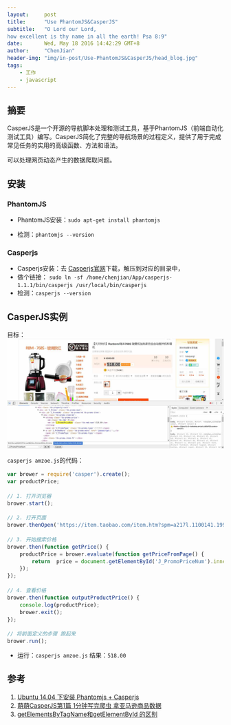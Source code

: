 ```yaml
---
layout:     post
title:      "Use PhantomJS&CasperJS"
subtitle:   "O Lord our Lord,
how excellent is thy name in all the earth! Psa 8:9"
date:       Wed, May 18 2016 14:42:29 GMT+8
author:     "ChenJian"
header-img: "img/in-post/Use-PhantomJS&CasperJS/head_blog.jpg"
tags:
    - 工作
    - javascript
---
```


## 摘要

CasperJS是一个开源的导航脚本处理和测试工具，基于PhantomJS（前端自动化测试工具）编写。CasperJS简化了完整的导航场景的过程定义，提供了用于完成常见任务的实用的高级函数、方法和语法。

可以处理网页动态产生的数据爬取问题。

## 安装

### PhantomJS

- PhantomJS安装：`sudo apt-get install phantomjs`

- 检测：`phantomjs --version`

### Casperjs

- Casperjs安装：去 [Casperjs官网](http://casperjs.org/)下载，解压到对应的目录中，
- 做个链接：
`sudo ln -sf /home/chenjian/App/casperjs-1.1.1/bin/casperjs /usr/local/bin/casperjs`
- 检测：`casperjs --version`


## CasperJS实例

目标：![淘宝一物品](/img/in-post/Use-PhantomJS-CasperJS/1482053889447_2.jpg)

`casperjs amzoe.js`的代码：

```javascript
var brower = require('casper').create();
var productPrice;

// 1. 打开浏览器
brower.start();

// 2. 打开页面
brower.thenOpen('https://item.taobao.com/item.htm?spm=a217l.1100141.1998016669-3.3.jUiKPK&id=529573036758');

// 3. 开始搜索价格
brower.then(function getPrice() {
	productPrice = brower.evaluate(function getPriceFromPage() {
		return	price = document.getElementById('J_PromoPriceNum').innerText.trim();
	});
});

// 4. 查看价格
brower.then(function outputProductPrice() {
	console.log(productPrice);
	brower.exit();
});

// 将前面定义的步骤 跑起来
brower.run();
```

- 运行：`casperjs amzoe.js`
	结果：`518.00`

## 参考

1. [Ubuntu 14.04 下安装 Phantomjs + Casperjs](http://gaoke0820.blog.163.com/blog/static/2166496520152310371358/)
2. [萌萌CasperJS第1篇 1分钟写完爬虫 拿亚马逊商品数据](http://blog.csdn.net/sagomilk/article/details/20800543)
3. [getElementsByTagName和getElementById 的区别](http://zhidao.baidu.com/link?url=ZLMMj-mkU9b_aHFjEjPmXhHhbGgdosAXekXZgaf3UfYDToiAjkUNUSMz6UBRzMrhwgiw8WWNYIzHr2COeGBAoK)